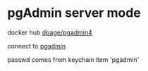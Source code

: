 # pgAdmin server mode

docker hub [dpage/pgadmin4](https://hub.docker.com/r/dpage/pgadmin4/)

connect to [pgadmin](http://localhost:9000)

passwd comes from keychain item 'pgadmin'
